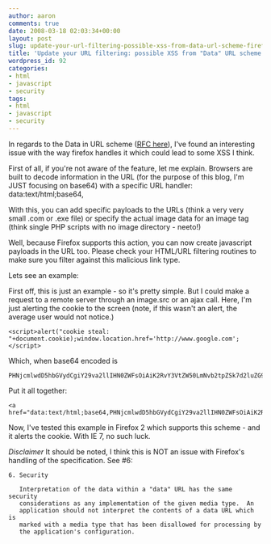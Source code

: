 ```yaml
---
author: aaron
comments: true
date: 2008-03-18 02:03:34+00:00
layout: post
slug: update-your-url-filtering-possible-xss-from-data-url-scheme-firefox
title: 'Update your URL filtering: possible XSS from "Data" URL scheme - Firefox'
wordpress_id: 92
categories:
- html
- javascript
- security
tags:
- html
- javascript
- security
---
```


In regards to the Data in URL scheme ([RFC here](http://www.ietf.org/rfc/rfc2397.txt)), I've found an interesting issue with the way firefox handles it which could lead to some XSS I think.

First of all, if you're not aware of the feature, let me explain.  Browsers are built to decode information in the URL (for the purpose of this blog, I'm JUST focusing on base64) with a specific URL handler: data:text/html;base64,

With this, you can add specific payloads to the URLs (think a very very small .com or .exe file) or specify the actual image data for an image tag (think single PHP scripts with no image directory - neeto!)

Well, because Firefox supports this action, you can now create javascript payloads in the URL too.  Please check your HTML/URL filtering routines to make sure you filter against this malicious link type.

Lets see an example:

First off, this is just an example - so it's pretty simple.  But I could make a request to a remote server through an image.src or an ajax call.  Here, I'm just alerting the cookie to the screen (note, if this wasn't an alert, the average user would not notice.)


    
    <script>alert("cookie steal: "+document.cookie);window.location.href='http://www.google.com';</script>



Which, when base64 encoded is


    
    PHNjcmlwdD5hbGVydCgiY29va2llIHN0ZWFsOiAiK2RvY3VtZW50LmNvb2tpZSk7d2luZG93LmxvY2F0aW9uLmhyZWY9J2h0dHA6Ly93d3cuZ29vZ2xlLmNvbSc7PC9zY3JpcHQ+



Put it all together:

    
    <a href="data:text/html;base64,PHNjcmlwdD5hbGVydCgiY29va2llIHN0ZWFsOiAiK2RvY3VtZW50LmNvb2tpZSk7d2luZG93LmxvY2F0aW9uLmhyZWY9J2h0dHA6Ly93d3cuZ29vZ2xlLmNvbSc7PC9zY3JpcHQ+">Google.com</a>



Now, I've tested this example in Firefox 2 which supports this scheme - and it alerts the cookie.  With IE 7, no such luck.

*Disclaimer* It should be noted, I think this is NOT an issue with Firefox's handling of the specification.  See #6:

    
    6. Security
    
       Interpretation of the data within a "data" URL has the same security
       considerations as any implementation of the given media type.  An
       application should not interpret the contents of a data URL which is
       marked with a media type that has been disallowed for processing by
       the application's configuration.
